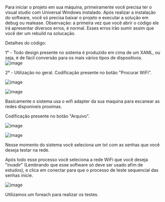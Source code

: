 Para iniciar o projeto em sua máquina, primeiramente você precisa ter o visual studio com Universal Windows instalado. 
Após realizar a instalação do software, você só precisa baixar o projeto e executar a solução em debug ou realease. 
Observação: a primeira vez que você abrir o código ele irá apresentar diversos erros, é normal. Esses erros irão sumir assim que você der um rebuild na solucação. 

Detalhes do código:

1° - Todo design presente no sistema é produzido em cima de um XAML, ou seja, é de fácil conversão para os mais vários tipos de dispositivos.
![image](https://user-images.githubusercontent.com/84163083/193551660-526067bb-bb0a-4071-b923-70c0512d26bb.png)

2° - Utilização no geral. 
Codificação presente no botão "Procurar WiFi".

![image](https://user-images.githubusercontent.com/84163083/193551992-0669ed06-4b06-49b1-8241-10887de0919a.png)

![image](https://user-images.githubusercontent.com/84163083/193552099-1a53126b-1d44-4a1e-bb62-6e686513f8fd.png)

Basicamente o sistema usa o wifi adapter da sua maquina para escanear as redes disponiveis proximas.

Codificação presente no botão "Arquivo".

![image](https://user-images.githubusercontent.com/84163083/193554863-2a97e253-1702-4aa9-af4b-23f9b5983287.png)

![image](https://user-images.githubusercontent.com/84163083/193554994-73ccba13-64bd-49f1-878c-987c1e58fc70.png)

Nesse momento do sistema você seleciona um txt com as senhas que você deseja testar na rede. 

Após todo esse processo você seleciona a rede WiFi que você deseja "invadir" (Lembrando que esse software só deve ser usado afim de estudos), e clica em conectar para que o processo de teste sequencial das senhas inicie. 

![image](https://user-images.githubusercontent.com/84163083/193555824-11afd4b7-ffdd-4ac2-8808-67d2dd37dfda.png)

Utilizamos um foreach para realizar os testes.



